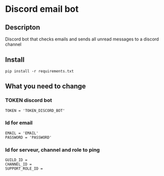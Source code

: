 # Discord email bot

## Descripton
Discord bot that checks emails and sends all unread messages to a discord channel

## Install
`pip install -r requirements.txt`

## What you need to change

### TOKEN discord bot
`TOKEN = 'TOKEN_DISCORD_BOT'`

### Id for email
`EMAIL = 'EMAIL'`  
`PASSWORD = 'PASSWORD'`

### Id for serveur, channel and role to ping
`GUILD_ID = `  
`CHANNEL_ID = `  
`SUPPORT_ROLE_ID = `

